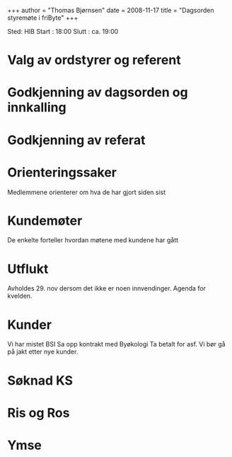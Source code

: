 +++
author = "Thomas Bjørnsen"
date = 2008-11-17
title = "Dagsorden styremøte i friByte"
+++

Sted: HIB Start : 18:00 Slutt : ca. 19:00

# Valg av ordstyrer og referent

# Godkjenning av dagsorden og innkalling

# Godkjenning av referat

# Orienteringssaker

Medlemmene orienterer om hva de har gjort siden sist

# Kundemøter

De enkelte forteller hvordan møtene med kundene har gått

# Utflukt

Avholdes 29. nov dersom det ikke er noen innvendinger. Agenda for
kvelden.

# Kunder

Vi har mistet BSI Sa opp kontrakt med Byøkologi Ta betalt for asf. Vi
bør gå på jakt etter nye kunder.

# Søknad KS

# Ris og Ros

# Ymse
